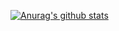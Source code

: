 [![Anurag's github stats](https://github-readme-stats.vercel.app/api?username=Hee-San)](https://github.com/Hee-San/github-readme-stats&count_private=true)
